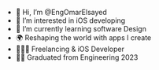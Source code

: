 - 👋 Hi, I’m @EngOmarElsayed
- 👀 I’m interested in iOS developing
- 🌱 I’m currently learning software Design 
- 🌍 Reshaping the world with apps I create
- 👨🏼‍💻 Freelancing & iOS Developer
- 👨‍🎓 Graduated from Engineering 2023

<!---
EngOmarElsayed/EngOmarElsayed is a ✨ special ✨ repository because its `README.md` (this file) appears on your GitHub profile.
You can click the Preview link to take a look at your changes.
--->
